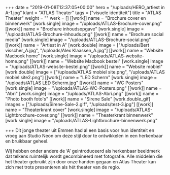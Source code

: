 +++
date = "2019-01-08T12:37:05+00:00"
hero = "/uploads/HERO_artiest in A-1.jpg"
klant = "ATLAS Theater"
tags = ["visuele identiteit"]
title = "ATLAS Theater"
weight = ""
werk = []
[[work]]
name = "Brochure cover en binnenwerk"
[work.single]
image = "/uploads/ATLAS-Brochure-cover.png"
[[work]]
name = "Brochure inhoudsopgave"
[work.single]
image = "/uploads/ATLAS-Brochure-inhouds.png"
[[work]]
name = "Brochure social media"
[work.single]
image = "/uploads/ATLAS-Brochure-social.png"
[[work]]
name = "Artiest in A"
[work.double]
image = ["/uploads/Bert visscher_A.jpg", "/uploads/Alex Klaassen_A.jpg"]
[[work]]
name = "Website Macbook home"
[work.single]
image = "/uploads/ATLAS-website-home.png"
[[work]]
name = "Website Macbook bestel"
[work.single]
image = "/uploads/ATLAS-website-bestel.png"
[[work]]
name = "Website mobiel"
[work.double]
image = ["/uploads/ATLAS mobiel site.png", "/uploads/ATLAS mobiel site2.png"]
[[work]]
name = "LED Scherm"
[work.single]
image = "/uploads/ATLAS LED Scherm.jpg"
[[work]]
name = "WC Posters"
[work.single]
image = "/uploads/ATLAS-WC-Posters.png"
[[work]]
name = "Abri"
[work.single]
image = "/uploads/ATLAS-Abri.png"
[[work]]
name = "Photo booth foto's"
[[work]]
name = "Sirene Sale"
[work.double_gif]
images = ["/uploads/Sirene-Sale-2.gif", "/uploads/test-3.jpg"]
[[work]]
name = "Theaterkrant cover"
[work.single]
image = "/uploads/ATLAS-Lightbrochure-cover.png"
[[work]]
name = "Theaterkrant binnenwerk"
[work.single]
image = "/uploads/ATLAS-Lightbrochure-binnenwerk.png"

+++
Dit jonge theater uit Emmen had al een basis voor hun identiteit en vroeg aan Studio Neon om deze stijl door te ontwikkelen in een herkenbaar en bruikbaar geheel. 

Wij hebben onder andere de ‘A’ geintroduceerd als herkenbaar beeldmerk dat telkens ruimtelijk wordt gecombineerd met fotografie. Alle middelen die het theater gebruikt zijn door onze handen gegaan en Atlas Theater kan zich met trots presenteren als hét theater van de regio.
